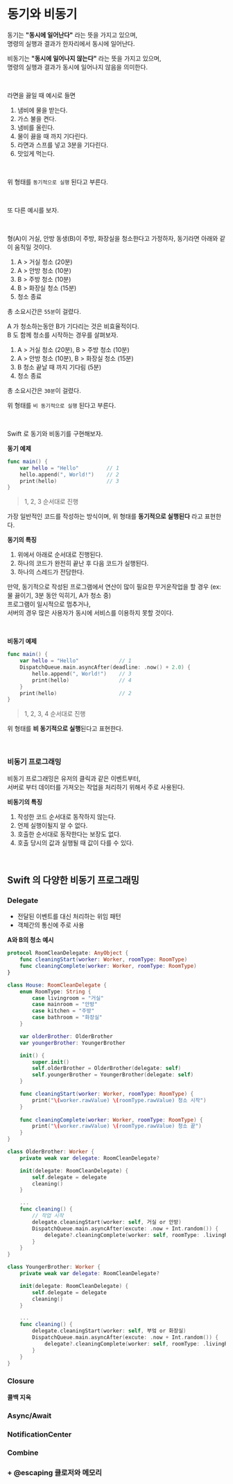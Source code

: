 # 동기와 비동기

동기는 **"동시에 일어난다"** 라는 뜻을 가지고 있으며,   
명령의 실행과 결과가 한자리에서 동시에 일어난다.

비동기는 **"동시에 일어나지 않는다"** 라는 뜻을 가지고 있으며,  
명령의 실행과 결과가 동시에 일어나지 않음을 의미한다.

<br>

라면을 끓일 때 예시로 들면
1. 냄비에 물을 받는다.
2. 가스 불을 켠다.
3. 냄비를 올린다.
4. 물이 끓을 때 까지 기다린다.
5. 라면과 스프를 넣고 3분을 기다린다.
6. 맛있게 먹는다.

<br>

위 형태를 `동기적으로 실행` 된다고 부른다.

<br>

또 다른 예시를 보자.

<br>

형(A)이 거실, 안방 동생(B)이 주방, 화장실을 청소한다고 가정하자, 동기라면 아래와 같이 움직일 것이다.

1. A > 거실 청소 (20분)
2. A > 안방 청소 (10분)
3. B > 주방 청소 (10분)
4. B > 화장실 청소 (15분)
5. 청소 종료

총 소요시간은 `55분`이 걸렸다.

A 가 청소하는동안 B가 기다리는 것은 비효율적이다.  
B 도 함께 청소를 시작하는 경우를 살펴보자.

1. A > 거실 청소 (20분), B > 주방 청소 (10분)
2. A > 안방 청소 (10분), B > 화장실 청소 (15분)
3. B 청소 끝날 때 까지 기다림 (5분)
4. 청소 종료

총 소요시간은 `30분`이 걸렸다.

위 형태를 `비 동기적으로 실행` 된다고 부른다.

<br>

Swift 로 동기와 비동기를 구현해보자.

**동기 예제**
```swift
func main() {
    var hello = "Hello"         // 1
    hello.append(", World!")    // 2
    print(hello)                // 3
}
```
> 1, 2, 3 순서대로 진행

가장 일반적인 코드를 작성하는 방식이며, 위 형태를 **동기적으로 실행된다** 라고 표현한다.

**동기의 특징**
1. 위에서 아래로 순서대로 진행된다.
2. 하나의 코드가 완전히 끝난 후 다음 코드가 실행된다.
3. 하나의 스레드가 전담한다.

만약, 동기적으로 작성된 프로그램에서 연산이 많이 필요한 무거운작업을 할 경우
  (ex: 물 끓이기, 3분 동안 익히기, A가 청소 중)  
프로그램이 일시적으로 멈추거나,  
서버의 경우 많은 사용자가 동시에 서비스를 이용하지 못할 것이다.

<br>

**비동기 예제**
```swift
func main() {
    var hello = "Hello"             // 1
    DispatchQueue.main.asyncAfter(deadline: .now() + 2.0) {
        hello.append(", World!")    // 3
        print(hello)                // 4
    }
    print(hello)                    // 2
}
```

> 1, 2, 3, 4 순서대로 진행
 
위 형태를 **비 동기적으로 실행**된다고 표현한다.

<br>

### 비동기 프로그래밍
비동기 프로그래밍은 유저의 클릭과 같은 이벤트부터,  
서버로 부터 데이터를 가져오는 작업을 처리하기 위해서 주로 사용된다.

**비동기의 특징**
1. 작성한 코드 순서대로 동작하지 않는다.
2. 언제 실행이될지 알 수 없다.
3. 호출한 순서대로 동작한다는 보장도 없다.
4. 호출 당시의 값과 실행될 때 값이 다를 수 있다.

<br>

## Swift 의 다양한 비동기 프로그래밍

### Delegate
- 전달된 이벤트를 대신 처리하는 위임 패턴
- 객체간의 통신에 주로 사용

**A와 B의 청소 예시**

```swift
protocol RoomCleanDelegate: AnyObject {
    func cleaningStart(worker: Worker, roomType: RoomType)
    func cleaningComplete(worker: Worker, roomType: RoomType)
}

class House: RoomCleanDelegate {
    enum RoomType: String {
        case livingroom = "거실"
        case mainroom = "안방"
        case kitchen = "주방"
        case bathroom = "화장실"
    }

    var olderBrother: OlderBrother
    var youngerBrother: YoungerBrother

    init() {
        super.init()
        self.olderBrother = OlderBrother(delegate: self)
        self.youngerBrother = YoungerBrother(delegate: self)
    }

    func cleaningStart(worker: Worker, roomType: RoomType) {
        print("\(worker.rawValue) \(roomType.rawValue) 청소 시작")
    }
    
    func cleaningComplete(worker: Worker, roomType: RoomType) {
        print("\(worker.rawValue) \(roomType.rawValue) 청소 끝")
    }
}

class OlderBrother: Worker {
    private weak var delegate: RoomCleanDelegate?

    init(delegate: RoomCleanDelegate) {
        self.delegate = delegate
        cleaning()
    }

    ...
    func cleaning() {
        // 작업 시작
        delegate.cleaningStart(worker: self, 거실 or 안방)
        DispatchQueue.main.asyncAfter(excute: .now + Int.random()) {
            delegate?.cleaningComplete(worker: self, roomType: .livingRoom)
        }
    }
}

class YoungerBrother: Worker {
    private weak var delegate: RoomCleanDelegate?

    init(delegate: RoomCleanDelegate) {
        self.delegate = delegate
        cleaning()
    }

    ...
    func cleaning() {
        delegate.cleaningStart(worker: self, 부엌 or 화장실)
        DispatchQueue.main.asyncAfter(excute: .now + Int.random()) {
            delegate?.cleaningComplete(worker: self, roomType: .livingRoom)
        }
    }
}
```

### Closure


**콜백 지옥**



### Async/Await

### NotificationCenter

### Combine


### + @escaping 클로저와 메모리
